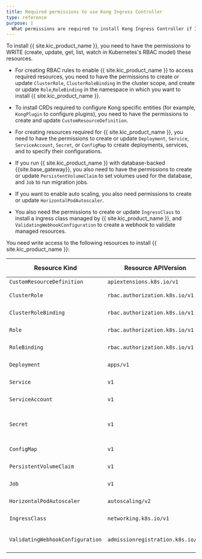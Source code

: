 ```yaml
---
title: Required permissions to use Kong Ingress Controller
type: reference
purpose: |
  What permissions are required to install Kong Ingress Controller if I am not a super admin of the cluster? What permissions are required to run Kong Ingress Controller?
---
```


To install {{ site.kic_product_name }}, you need to have the permissions to WRITE (create, update, get, list, watch in Kubernetes's RBAC model) these resources.

* For creating RBAC rules to enable {{ site.kic_product_name }} to access required resources, you need to have the permissions to create or update `ClusterRole`, `ClusterRoleBinding` in the cluster scope, and create or update `Role`,`RoleBinding` in the namespace in which you want to install {{ site.kic_product_name }}.

* To install CRDs required to configure Kong specific entities (for example, `KongPlugin` to configure plugins), you need to have the permissions to create and update `CustomResourceDefinition`.

* For creating resources required for {{ site.kic_product_name }}, you need to have the permissions to create or update `Deployment`, `Service`, `ServiceAccount`, `Secret`,  or `ConfigMap` to create deployments, services, and to specify their configurations. 

* If you run {{ site.kic_product_name }} with database-backed {{site.base_gateway}}, you also need to have the permissions to create or update `PersistentVolumeClaim` to set volumes used for the database, and `Job` to run migration jobs. 

* If you want to enable auto scaling, you also need permissions to create or update `HorizontalPodAutoscaler`.

* You also need the permissions to create or update `IngressClass` to install a ingress class managed by {{ site.kic_product_name }}, and `ValidatingWebhookConfiguration` to create a webhook to validate managed resources.

You need write access to the following resources to install {{ site.kic_product_name }}:

| Resource Kind                    | Resource APIVersion               | Resource Scope | Usage                              |
|----------------------------------|-----------------------------------|----------------|------------------------------------|
| `CustomResourceDefinition`       | `apiextensions.k8s.io/v1`         | cluster        | install CRDs                       | 
| `ClusterRole`                    | `rbac.authorization.k8s.io/v1`    | cluster        | install RBAC rules                 |
| `ClusterRoleBinding`             | `rbac.authorization.k8s.io/v1`    | cluster        | install RBAC rules                 |
| `Role`                           | `rbac.authorization.k8s.io/v1`    | namespaced     | install RBAC rules                 |
| `RoleBinding`                    | `rbac.authorization.k8s.io/v1`    | namespaced     | install RBAC rules                 |
| `Deployment`                     | `apps/v1`                         | namespaced     | install components                 |
| `Service`                        | `v1`                              | namespaced     | install components                 | 
| `ServiceAccount`                 | `v1`                              | namespaced     | install components                 |
| `Secret`                         | `v1`                              | namespaced     | set configurations and credentials |
| `ConfigMap`                      | `v1`                              | namespaced     | set configurations                 |
| `PersistentVolumeClaim`          | `v1`                              | namespaced     | claim volume for DB               |
| `Job`                            | `v1`                              | namespaced     | create DB migration jobs           | 
| `HorizontalPodAutoscaler`        | `autoscaling/v2`                  | namespaced     | configure auto scaling             |
| `IngressClass`                   | `networking.k8s.io/v1`            | cluster        | install ingress class              | 
| `ValidatingWebhookConfiguration` | `admissionregistration.k8s.io/v1` | cluster        | configure validating webhooks      |
